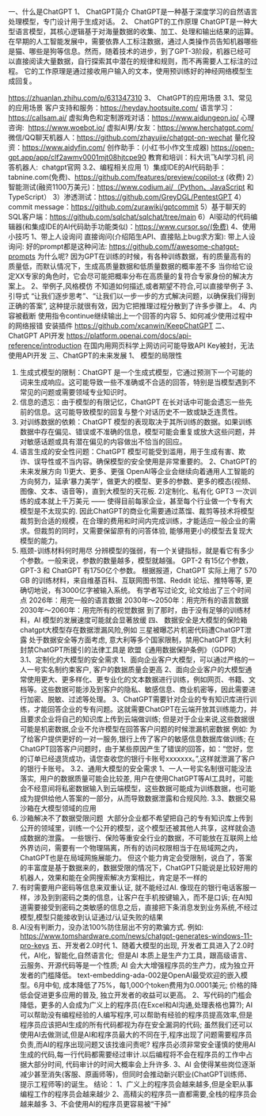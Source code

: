 
一、什么是ChatGPT
1、 ChatGPT简介
ChatGPT是一种基于深度学习的自然语言处理模型，专门设计用于生成对话。
2、 ChatGPT的工作原理
ChatGPT是一种大型语言模型，其核心逻辑基于对海量数据的收集、加工、处理和输出结果的运算。在早期的人工智能发展中，需要依靠人工标注数据，通过人类操作员告知机器哪些是猫、哪些是狗等信息。然而，随着技术的进步，到了GPT-3阶段，机器已经可以直接阅读大量数据，自行探索其中潜在的规律和规则，而不再需要人工标注的过程。
它的工作原理是通过接收用户输入的文本，使用预训练好的神经网络模型生成回复。

https://zhuanlan.zhihu.com/p/631347310
3、 ChatGPT的应用场景
3.1、常见的应用场景
客户支持和服务：https://heyday.hootsuite.com/
语言学习：https://callsam.ai/
虚拟角色和定制游戏对话：https://www.aidungeon.io/
心理咨询:  https://www.woebot.io/
虚拟AI男/女友：https://www.herchatgpt.com/
微信/QQ聊天机器人：https://github.com/zhayujie/chatgpt-on-wechat
量化投资：https://www.aidyfin.com/
创作助手：(小红书小作文生成器) https://open-gpt.app/app/clf2awmv0001mjt08hjtcpe90
教育和培训：科大讯飞AI学习机
问答机器人:  chatgpt官网
3.2、编程相关应用
1）集成IDE的AI代码助手：tabnine.com(免费)、https://github.com/features/preview/copilot-x (收费)
2）智能测试(融资1100万美元)：https://www.codium.ai/（Python、JavaScript 和 TypeScript）
3）渗透测试：https://github.com/GreyDGL/PentestGPT
4）commit message：https://github.com/zurawiki/gptcommit
5）基于聊天的SQL客户端：https://github.com/sqlchat/sqlchat/tree/main
6）AI驱动的代码编辑器(和集成IDE的AI代码助手功能类似)：https://www.cursor.so/(免费)
4、使用小技巧
1、带上人设询问
直接询问(介绍陌生API、直接贴上bug求方案):
带上人设询问:
好的prompt都是这种问法: https://github.com/f/awesome-chatgpt-prompts
为什么呢?
因为GPT在训练的时候，有各种训练数据，有的质量高有的质量低，而默认情况下，生成高质量数据和低质量数据的概率差不多
当你给它设定XX专家的角色时，它会尽可能把概率分布在高质量的复符合专家身份的解决方案上。
2、举例子,风格模仿
不知道如何描述,或者期望不符合,可以直接举例子
3、引导式
“让我们逐步思考”、“让我们以一步一步的方式解决问题，以确保我们得到正确的答案”, 这种提示就很有效，因为它把推理过程分散到了许多步骤上。
4、内容被截断
使用指令continue继续输出上一个回答的内容
5、如何减少使用过程中的网络报错
安装插件 https://github.com/xcanwin/KeepChatGPT
二、ChatGPT API开发
https://platform.openai.com/docs/api-reference/introduction
在国内用网页科学上网访问可能导致API Key被封，无法使用API开发
三、ChatGPT的未来发展
1、 模型的局限性
1) 生成式模型的限制：ChatGPT 是一个生成式模型，它通过预测下一个可能的词来生成响应。这可能导致一些不准确或不合适的回答，特别是当模型遇到不常见的问题或需要领域专业知识时。
2) 信息的遗忘：由于模型的有限记忆，ChatGPT 在长对话中可能会遗忘一些先前的信息。这可能导致模型的回复与整个对话历史不一致或缺乏连贯性。
3) 对训练数据的依赖：ChatGPT 模型的表现取决于其所训练的数据。如果训练数据中存在偏见、错误或不准确的信息，模型可能会重复或放大这些问题，并对敏感话题或具有潜在偏见的内容做出不恰当的回应。
4) 语言生成的安全性问题：ChatGPT 模型可能受到滥用，用于生成有害、欺诈、误导性或不当内容。确保模型的安全使用是非常重要的。
2、ChatGPT的未来发展方向
1)更大、更多、更强
OpenAI等企业会继续向着通用人工智能的方向努力，延承‘暴力美学’，做更大的模型、更多的参数、更多的模态(视频、图像、文本、语音等)，直到大模型的天花板.
2)定制化、私有化
GPT3 一次训练的成本就上千万美元 —— 使得目前每家企业，甚至每个行业做一个专有大模型是不太现实的. 因此ChatGPT的商业化需要通过蒸馏、裁剪等技术将模型裁剪到合适的规模，在合理的费用和时间内完成训练，才能适应一般企业的需求。但裁剪的同时，又需要保留原有的问答体验, 能够用更小的模型去复现大模型的能力。
3) 瓶颈-训练材料何时用尽
分辨模型的强弱，有一个关键指标，就是看它有多少个参数。一般来说，参数的数量越多，模型就越强。
GPT-2 有15亿个参数，GPT-3 和 ChatGPT 有1750亿个参数。
根据报道，ChatGPT 实际上用了 570 GB 的训练材料，来自维基百科、互联网图书馆、Reddit 论坛、推特等等, 更确切地说，有3000亿字被输入系统。
有学者写过论文, 论文给出了三个时间点
2026年：用完一般的语言数据
2030年～2050年：用完所有的语言数据
2030年～2060年：用完所有的视觉数据
到了那时，由于没有足够的训练材料，AI 模型的发展速度可能就会显著放缓
四、 数据安全是大模型的保险箱
chatgpt大模型存在数据泄漏风险,例如 三星被曝芯片机密代码遭ChatGPT泄露
处于数据安全等方面考虑, 意大利等多个国家限制，禁用ChatGPT
意大利封禁ChatGPT所援引的法律工具是 欧盟《通用数据保护条例》（GDPR） 
3.1、定制化的大模型的安全需求
1、面向企业客户大模型，可以通过严格的一人一号实名制约束客户, 客户的数据质量会更高
2、面向企业客户的大模型通常使用更大、更多样化、更专业化的文本数据进行训练，例如网页、书籍、文档等。这些数据可能涉及到客户的隐私、敏感信息、商业机密等，因此需要进行加密、脱敏、过滤等处理。
3、ChatGPT需要针对企业的专有知识库进行训练，才能回答企业的专有问题。这就需要ChatGPT在云端开放其训练能力，并且要求企业将自己的知识库上传到云端做训练; 但是对于企业来说,这些数据很可能是机密数据,企业不允许模型在回答客户问题的时候泄漏机密数据
例如: 为了给客户提供更好的一对一服务,银行上传了客户的敏感信息数据库做训练; 在ChatGPT回答客户问题时，由于某些原因产生了错误的回答，如：“您好，您的订单已经退货成功，请您查收您的银行卡账号xxxxxxx。”,这样就泄漏了客户的银行卡账号。
3.2、通用大模型的安全需求
1、一人一号实名制很可能没法落实,  用户的数据质量可能会比较差, 用户在使用ChatGPT等AI工具时，可能会不经意间将私密数据输入到云端模型，这些数据可能成为训练数据，也可能成为提供给他人答案的一部分，从而导致数据泄露和合规风险.
3.3、数据交易沙箱在大模型领域的应用
1) 沙箱解决不了数据受限问题 
大部分企业都不希望把自己的专有知识库上传到公开的领域里，训练一个公开的模型，这个模型还被其他人共享，这样就会造成数据的泄露。
一些银行、保险等重安全行业的数据，不可能放在互联网上给外界访问，需要有一个物理隔离，所有的访问权限相当于在局域网之内，ChatGPT也是在局域网施展能力。
但这个能力肯定会受限制，说白了，答案的丰富度是基于数据来的，数据受限的情况下，ChatGPT只能说是比较好用的机器人，效果和能在全网搜索解决方案相比，肯定是不一样的
2) 有时需要用户密码等信息来双重认证, 就不能经过AI. 像现在的银行电话客服一样，涉及到到密码之类的信息，让客户在手机按键输入，而不是口诉; 在AI知道需要接受到密码之类敏感的信息之后，直接把下条消息发到业务系统,不经过模型,模型只能接收到认证通过/认证失败的结果
3) AI没有判断力，没办法100%防住层出不穷的欺骗方式. 例如: https://www.tomshardware.com/news/chatgpt-generates-windows-11-pro-keys
五、开发者2.0时代
1、随着大模型的出现, 开发者工具进入了2.0时代，AI化，智能化,自然语言化;  但是AI 本质上是生产力工具，跟高级语言、云服务、开源代码等是一个性质; AI 会大大增强程序员的生产力，成为独立开发者的门槛降低。
text-embedding-ada-002是OpenAI最受欢迎的嵌入模型。6月中旬, 成本降低了75%，每1,000个token费用为0.0001美元; 价格的降低会促进更多应用的普及, 独立开发者的收益可以更高。
2、写代码的门槛会降低，更多的人会成为广义上的程序员(在Excel和AI沟通,处理表格也算?);
AI可以帮助没有编程经验的人编写程序,可以帮助有经验的程序员提高效率,但是程序员应该把AI生成的所有代码都视为存在安全漏洞的代码;
虽然我们还可以使用AI去做测试,但是AI和程序员最大的不同在于,程序出现了问题需要程序员负责,而AI的程序出现问题又该找谁问责呢?
程序员必须非常安全谨慎的使用AI生成的代码,每一行代码都需要经过审计.以后编程将不会在程序员的工作中占据大部分时间, 代码审计的时间大概率会上升许多.
3、AI 会使得某些岗位逐渐减少甚至消失(客服、原画师等)，但同时会推动新兴职业(ChatGPT训练师、提示工程师等)的诞生。
结论：
1、广义上的程序员会越来越多,但是全职从事编程工作的程序员会越来越少
2、高精尖的程序员一直都需要,全栈的程序员会越来越多
3、不会使用AI的程序员更容易被“干掉”
